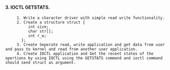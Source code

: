 #### 3. IOCTL GETSTATS.
         1. Write a character driver with simple read write functionality.
         2. Create a structure struct {
	          int size;
	          char str[];
	          int r_w;
           };
         3. Create Seperate read, write application and get data from user and pass to kernel and read from another user application.
         4. Create IOCTL application and Get the recent states of the opertions by using IOCTL using the GETSTATS command and ioctl command should send struct as argument.
